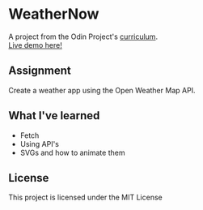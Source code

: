 # WeatherNow
A project from the Odin Project's [curriculum](https://www.theodinproject.com/courses/javascript/lessons/weather-app).  
[Live demo here!](https://clikuki.github.io/weatherApp)

## Assignment
Create a weather app using the Open Weather Map API.

## What I've learned
- Fetch
- Using API's
- SVGs and how to animate them

## License
This project is licensed under the MIT License
